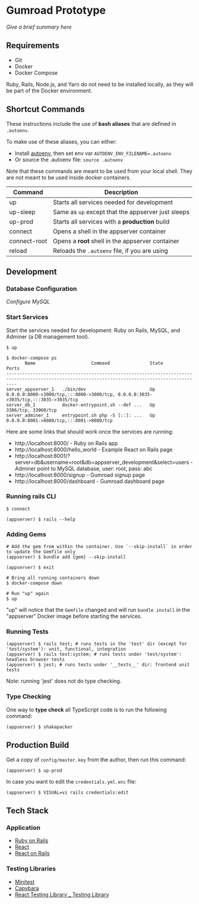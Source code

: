 # Gumroad Prototype

_Give a brief summary here_

## Requirements

- Git
- Docker
- Docker Compose

Ruby, Rails, Node.js, and Yarn do not need to be installed locally, as they will be part of the Docker environment.

## Shortcut Commands

These instructions include the use of **bash aliases** that are defined in `.autoenv`.

To make use of these aliases, you can either:

- Install [autoenv](https://github.com/hyperupcall/autoenv?tab=readme-ov-file#installation-automated), then set env var `AUTOENV_ENV_FILENAME=.autoenv`
- Or source the .autoenv file: `source .autoenv`

Note that these commands are meant to be used from your local shell.
They are not meant to be used inside docker containers.

| Command      | Description                                        |
| ------------ | -------------------------------------------------- |
| up           | Starts all services needed for development         |
| up-sleep     | Same as `up` except that the appserver just sleeps |
| up-prod      | Starts all services with a **production** build    |
| connect      | Opens a shell in the appserver container           |
| connect-root | Opens a **root** shell in the appserver container  |
| reload       | Reloads the `.autoenv` file, if you are using      |

## Development

### Database Configuration

_Configure MySQL_

### Start Services

Start the services needed for development: Ruby on Rails, MySQL, and Adminer (a DB management tool).

```shell
$ up

$ docker-compose ps
       Name                     Command               State                                         Ports
------------------------------------------------------------------------------------------------------------------------------------------------
server_appserver_1   ./bin/dev                        Up      0.0.0.0:8000->3000/tcp,:::8000->3000/tcp, 0.0.0.0:3035->3035/tcp,:::3035->3035/tcp
server_db_1          docker-entrypoint.sh --def ...   Up      3306/tcp, 33060/tcp
server_adminer_1     entrypoint.sh php -S [::]: ...   Up      0.0.0.0:8001->8080/tcp,:::8001->8080/tcp
```

Here are some links that should work once the services are running:

- http://localhost:8000/ - Ruby on Rails app
- http://localhost:8000/hello_world - Example React on Rails page
- http://localhost:8001/?server=db&username=root&db=appserver_development&select=users - Adminer point to MySQL database, user: root, pass: abc
- http://localhost:8000/signup - Gumroad signup page
- http://localhost:8000/dashboard - Gumroad dashboard page

### Running rails CLI

```shell
$ connect

(appserver) $ rails --help
```

### Adding Gems

```shell
# Add the gem from within the container. Use `--skip-install` in order to update the Gemfile only
(appserver) $ bundle add {gem} --skip-install

(appserver) $ exit

# Bring all running containers down
$ docker-compose down

# Run "up" again
$ up
```

"up" will notice that the `Gemfile` changed and will run `bundle install` in the "appserver" Docker image before starting the services.

### Running Tests

```shell
(appserver) $ rails test; # runs tests in the 'test' dir (except for 'test/system'): unit, functional, integration
(appserver) $ rails test:system; # runs tests under 'test/system': headless browser tests
(appserver) $ jest; # runs tests under '__tests__' dir: frontend unit tests
```

Note: running 'jest' does not do type checking.

### Type Checking

One way to **type check** all TypeScript code is to run the following command:

```shell
(appserver) $ shakapacker
```

## Production Build

Get a copy of `config/master.key` from the author, then run this command:

```shell
(appserver) $ up-prod
```

In case you want to edit the `credentials.yml.enc` file:

```shell
(appserver) $ VISUAL=vi rails credentials:edit
```

## Tech Stack

### Application

- [Ruby on Rails](https://guides.rubyonrails.org/)
- [React](https://react.dev/)
- [React on Rails](https://www.shakacode.com/react-on-rails/docs/)

### Testing Libraries

- [Minitest](http://docs.seattlerb.org/minitest/)
- [Capybara](https://rubydoc.info/github/teamcapybara/capybara/master)
- [React Testing Library \_ Testing Library](https://testing-library.com/docs/react-testing-library/intro)
